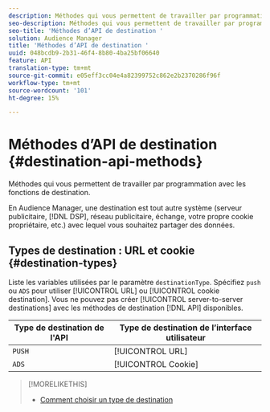 ```yaml
---
description: Méthodes qui vous permettent de travailler par programmation avec les fonctions de destination.
seo-description: Méthodes qui vous permettent de travailler par programmation avec les fonctions de destination.
seo-title: 'Méthodes d’API de destination '
solution: Audience Manager
title: 'Méthodes d’API de destination '
uuid: 048bcdb9-2b31-46f4-8b80-4ba25bf06640
feature: API
translation-type: tm+mt
source-git-commit: e05eff3cc04e4a82399752c862e2b2370286f96f
workflow-type: tm+mt
source-wordcount: '101'
ht-degree: 15%

---
```



# Méthodes d’API de destination {#destination-api-methods}

Méthodes qui vous permettent de travailler par programmation avec les fonctions de destination.

<!-- c_destinations_api.xml -->

En Audience Manager, une destination est tout autre système (serveur publicitaire, [!DNL DSP], réseau publicitaire, échange, votre propre cookie propriétaire, etc.) avec lequel vous souhaitez partager des données.

## Types de destination : URL et cookie {#destination-types}

Liste les variables utilisées par le paramètre `destinationType`. Spécifiez `push` ou `ADS` pour utiliser [!UICONTROL URL] ou [!UICONTROL cookie destination]. Vous ne pouvez pas créer [!UICONTROL server-to-server destinations] avec les méthodes de destination [!DNL API] disponibles.

<!-- r_destination_types.xml -->

| Type de destination de l&#39;API | Type de destination de l’interface utilisateur |
|---|---|
| `PUSH` | [!UICONTROL URL] |
| `ADS` | [!UICONTROL Cookie] |

>[!MORELIKETHIS]
>
>* [Comment choisir un type de destination](../../../features/destinations/destinations.md)


